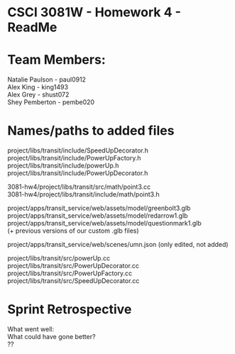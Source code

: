 # CSCI 3081W - Homework 4 - ReadMe
# Team Members:
Natalie Paulson - paul0912 </br>
Alex King - king1493 </br>
Alex Grey - shust072 </br>
Shey Pemberton - pembe020 </br>

# Names/paths to added files


project/libs/transit/include/SpeedUpDecorator.h</br>
project/libs/transit/include/PowerUpFactory.h</br>
project/libs/transit/include/powerUp.h</br>
project/libs/transit/include/PowerUpDecorator.h</br>

3081-hw4/project/libs/transit/src/math/point3.cc</br>
3081-hw4/project/libs/transit/include/math/point3.h</br>

project/apps/transit_service/web/assets/model/greenbolt3.glb</br>
project/apps/transit_service/web/assets/model/redarrow1.glb</br>
project/apps/transit_service/web/assets/model/questionmark1.glb</br>
(+ previous versions of our custom .glb files)</br>

project/apps/transit_service/web/scenes/umn.json (only edited, not added)</br>

project/libs/transit/src/powerUp.cc</br>
project/libs/transit/src/PowerUpDecorator.cc</br>
project/libs/transit/src/PowerUpFactory.cc</br>
project/libs/transit/src/SpeedUpDecorator.cc</br>


# Sprint Retrospective
What went well:</br>
What could have gone better? </br>
?? </br>
